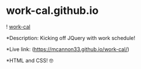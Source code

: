 # work-cal.github.io

! [work-cal](assets/work-cal.png)

*Description: Kicking off JQuery with work schedule! 

*Live link: (https://mcannon33.github.io/work-cal/)

*HTML and CSS! :nerd_face:
